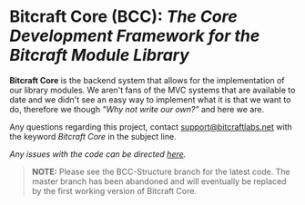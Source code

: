 # Bitcraft Core (BCC): *The Core Development Framework for the Bitcraft Module Library*

**Bitcraft Core** is the backend system that allows for the implementation of our library modules. We aren't fans of the MVC systems that are available to date and we didn't see an easy way to implement what it is that we want to do, therefore we though *"Why not write our own?"* and here we are.

Any questions regarding this project, contact [support@bitcraftlabs.net](mailto:support@bitcraftlabs.net) with the keyword *Bitcraft Core* in the subject line.

*Any issues with the code can be directed [here](https://github.com/joshuanasiatka/Bitcraft-Core/issues).*

> **NOTE:** Please see the BCC-Structure branch for the latest code. The master branch has been abandoned and will eventually be replaced by the first working version of Bitcraft Core.
